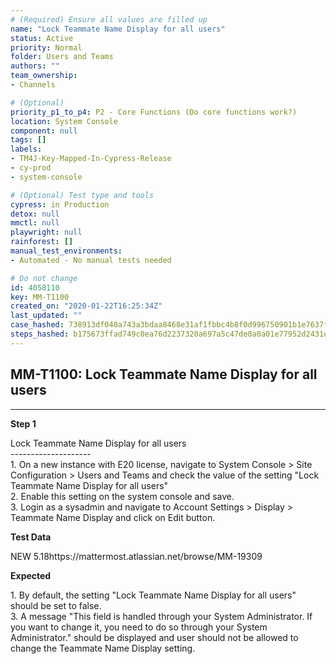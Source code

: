 ```yaml
---
# (Required) Ensure all values are filled up
name: "Lock Teammate Name Display for all users"
status: Active
priority: Normal
folder: Users and Teams
authors: ""
team_ownership: 
- Channels

# (Optional)
priority_p1_to_p4: P2 - Core Functions (Do core functions work?)
location: System Console
component: null
tags: []
labels: 
- TM4J-Key-Mapped-In-Cypress-Release
- cy-prod
- system-console

# (Optional) Test type and tools
cypress: in Production
detox: null
mmctl: null
playwright: null
rainforest: []
manual_test_environments: 
- Automated - No manual tests needed

# Do not change
id: 4058110
key: MM-T1100
created_on: "2020-01-22T16:25:34Z"
last_updated: ""
case_hashed: 738913df040a743a3bdaa8468e31af1fbbc4b8f0d996750901b1e7637ff9aa513435c0dccf4b9283a303c5b0f1be3c89
steps_hashed: b175673ffad749c0ea76d2237320a697a5c47de0a0a01e77952d2431e0092455906b2864f35bce991bf0aab581a6b12b
---
```


<!-- (Auto-generated) Based on frontmatter's "key" and "name" -->

## MM-T1100: Lock Teammate Name Display for all users

---

**Step 1**

Lock Teammate Name Display for all users\
\--------------------\
1\. On a new instance with E20 license, navigate to System Console > Site Configuration > Users and Teams and check the value of the setting "Lock Teammate Name Display for all users"\
2\. Enable this setting on the system console and save.\
3\. Login as a sysadmin and navigate to Account Settings > Display > Teammate Name Display and click on Edit button.

**Test Data**

NEW 5.18https\://mattermost.atlassian.net/browse/MM-19309

**Expected**

1\. By default, the setting "Lock Teammate Name Display for all users" should be set to false.\
3\. A message "This field is handled through your System Administrator. If you want to change it, you need to do so through your System Administrator." should be displayed and user should not be allowed to change the Teammate Name Display setting.
